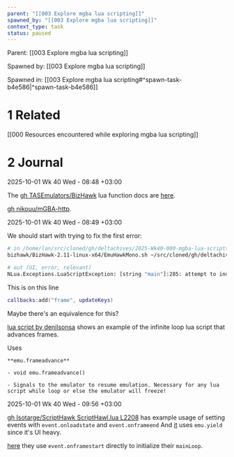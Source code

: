 ```yaml
---
parent: "[[003 Explore mgba lua scripting]]"
spawned_by: "[[003 Explore mgba lua scripting]]"
context_type: task
status: paused
---
```


Parent: [[003 Explore mgba lua scripting]]

Spawned by: [[003 Explore mgba lua scripting]]

Spawned in: [[003 Explore mgba lua scripting#^spawn-task-b4e586|^spawn-task-b4e586]]

# 1 Related

[[000 Resources encountered while exploring mgba lua scripting]]

# 2 Journal

2025-10-01 Wk 40 Wed - 08:48 +03:00

The [gh TASEmulators/BizHawk](https://github.com/TASEmulators/BizHawk) lua function docs are [here](https://tasvideos.org/Bizhawk/LuaFunctions).

[gh nikouu/mGBA-http](https://github.com/nikouu/mGBA-http).

2025-10-01 Wk 40 Wed - 08:49 +03:00

We should start with trying to fix the first error:

```sh
# in /home/lan/src/cloned/gh/deltachives/2025-Wk40-000-mgba-lua-scripts/
bizhawk/BizHawk-2.11-linux-x64/EmuHawkMono.sh ~/src/cloned/gh/deltachives/2025-Wk40-000-mgba-lua-scripts/bn6f.gba --movie '/home/lan/src/cloned/gh/deltachives/2025-Wk40-000-mgba-lua-scripts/bizhawk/BizHawk-2.11-linux-x64/Movies/Save Game.bk2' --lua '/home/lan/src/cloned/gh/deltachives/2025-Wk40-000-mgba-lua-scripts/mGBA-http/mGBASocketServer.lua'

# out (UI, error, relevant)
NLua.Exceptions.LuaScriptException: [string "main"]:285: attempt to index a nil value (global 'callbacks')
```

This is on this line

```lua
callbacks:add("frame", updateKeys)
```

Maybe there's an equivalence for this?

[lua script by denilsonsa](https://github.com/denilsonsa/bizhawk-lua-scripts/blob/master/GEN%20-%20Disney's%20Aladdin%20(U)%20%5B!%5D%20-%20hide%20HUD.lua) shows an example of the infinite loop lua script that advances frames.

Uses

```
**emu.frameadvance**  

- void emu.frameadvance()

- Signals to the emulator to resume emulation. Necessary for any lua script while loop or else the emulator will freeze!
```

2025-10-01 Wk 40 Wed - 09:56 +03:00

[gh Isotarge/ScriptHawk ScriptHawl.lua L2208](https://github.com/Isotarge/ScriptHawk/blob/31b51aa14d074c529c65c1b1df9c5f2403f28d47/ScriptHawk.lua#L2208) has example usage of setting events with `event.onloadstate` and `event.onframeend` And [it](https://github.com/Isotarge/ScriptHawk/blob/31b51aa14d074c529c65c1b1df9c5f2403f28d47/ScriptHawk.lua#L2603) uses `emu.yield` since it's UI heavy.

[here](https://github.com/Isotarge/ScriptHawk/blob/31b51aa14d074c529c65c1b1df9c5f2403f28d47/Tetris%20Attack%20Bot.lua#L759) they use `event.onframestart` directly to initialize their `mainLoop`. 
